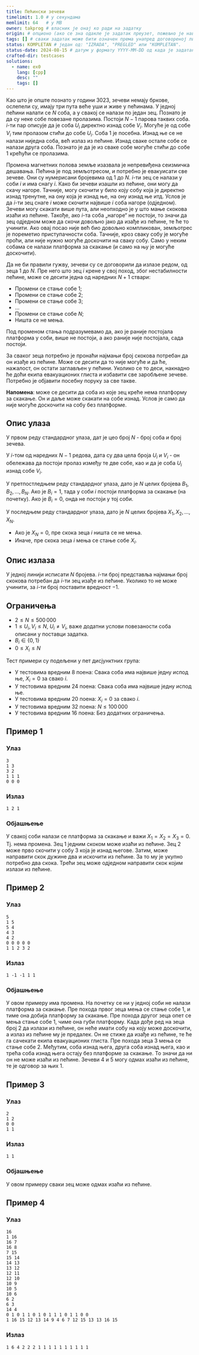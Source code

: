 ```yaml
---
title: Пећински зечеви
timelimit: 1.0 # у секундама
memlimit: 64   # y MB
owner: takprog # власник је онај ко ради на задатку
origin: # опционо (ако се зна одакле је задатак преузет, пожељно је навести извор)
tags: [] # сваки задатак може бити означен према унапред договореној листи ознака
status: KOMPLETAN # један од: "IZRADA", "PREGLED" или "KOMPLETAN".
status-date: 2024-08-15 # датум у формату YYYY-MM-DD од када је задатак у наведеном статусу
crafted-dir: testcases
solutions:
  - name: ex0
    lang: [cpp]
    desc: ""
    tags: []
---
```


Као што је опште познато у години $3023$, зечеви немају бркове, ослепели су, имају три пута веће уши и живе у пећинама. У једној пећини налати се $N$ соба, а у свакој се налази по један зец. Познато је да су неке собе повезане пролазима. Постоји $N-1$ парова таквих соба. $i$-ти пар описује да је соба $U_i$ директно изнад собе $V_i$. Могуће је од собе $V_i$ тим пролазом стићи до собе $U_i$. Соба $1$ је посебна. Изнад ње се не налази ниједна соба, већ излаз из пећине. Изнад сваке остале собе се налази друга соба. Познато је да је из сваке собе могуће стићи до собе $1$ крећући се пролазима.

Промена магнетних полова земље изазвала је непревиђена сеизмичка дешавања. Пећина је под земљотресом, и потребно је евакуисати све зечеве. Они су нумерисани бројевима од $1$ до $N$. $i$-ти зец се налази у соби $i$ и има снагу $i$. Како би зечеви изашли из пећине, они могу да скачу нагоре. Тачније, могу скочити у било коју собу која је директно изнад тренутне, на ону која је изнад ње, на ону изнад ње итд. Услов је да $i$-ти зец снаге $i$ може скочити највише $i$ соба нагоре (одједном). Зечеви могу скакати више пута, али неопходно је у што мање скокова изаћи из пећине. Такође, ако $i$-та соба „нагоре“ не постоји, то значи да зец одједном може да скочи довољно јако да изађе из пећине, те ће то учинити. Ако овај посао није већ био довољно компликован, земљотрес је пореметио приступачности соба. Тачније, кроз сваку собу је могуће проћи, али није нужно могуће доскочити на сваку собу. Само у неким собама се налази платформа за скакање (и само на њу је могуће доскочити).

Да не би правили гужву, зечеви су се договорили да излазе редом, од зеца $1$ до $N$. Пре него што зец $i$ крене у свој поход, због нестабилности пећине, може се десити једна од наредних $N+1$ ствари:

* Промени се стање собе $1$;
* Промени се стање собе $2$;
* Промени се стање собе $3$;
* $\ldots$
* Промени се стање собе $N$;
* Ништа се не мења.

Под променом стања подразумевамо да, ако је раније постојала платформа у соби, више не постоји, а ако раније није постојала, сада постоји.

За сваког зеца потребно је пронаћи најмањи број скокова потребан да он изађе из пећине. Може се десити да то није могуће и да ће, нажалост, он остати заглављен у пећини. Уколико се то деси, накнадно ће доћи екипа евакуационих глиста и избавити све заробљене зечеве. Потребно је објавити посебну поруку за све такве.

**Напомена**: може се десити да соба из које зец креће нема платформу за скакање. Он и даље може скакати на собе изнад. Услов је само да није могуће доскочити на собу без платформе.

## Опис улаза
У првом реду стандардног улаза, дат је цео број $N$ - број соба и број зечева.

У $i$-том од наредних $N-1$ редова, дата су два цела броја $U_i$ и $V_i$ - он обележава да постоји пролаз између те две собе, као и да је соба $U_i$ изнад собе $V_i$.

У претпостледњем реду стандардног улаза, дато је $N$ целих бројева $B_1, B_2, \ldots, B_N$. Ако је $B_i=1$, тада у соби $i$ постоји платформа за скакање (на почетку). Ако је $B_i=0$, онда не постоји у тој соби.

У последњем реду стандардног улаза, дато је $N$ целих бројева $X_1,X_2,\ldots, X_N$.
* Ако је $X_N = 0$, пре скока зеца $i$ ништа се не мења.
* Иначе, пре скока зеца $i$ мења се стање собе $X_i$.

## Опис излаза
У једној линији исписати $N$ бројева. $i$-ти број представља најмањи број скокова потребан да $i$-ти зец изађе из пећине. Уколико то не може учинити, за $i$-ти број поставити вредност $-1$.

## Ограничења
- $2 \leq N \leq 500\,000$
- $1 \leq U_i,V_i \leq N$, $U_i \neq V_i$, важе додатни услови повезаности соба описани у поставци задатка.
- $B_i \in \{ 0,1 \}$
- $0 \leq X_i \leq N$

Тест примери су подељени у пет дисјунктних група:
- У тестовима вредним 8 поена: Свака соба има највише једну испод ње, $X_i = 0$ за свако $i$.
- У тестовима вредним 24 поена: Свака соба има највише једну испод ње.
- У тестовима вредним 20 поена: $X_i = 0$ за свако $i$.
- У тестовима вредним 32 поена: $N \leq 100\,000$
- У тестовима вредним 16 поена: Без додатних ограничења.

## Пример 1
### Улаз
```
3
1 3
3 2
1 1 1
0 0 0
```

### Излаз
```
1 2 1
```

### Објашњење
У свакој соби налази се платформа за скакање и важи $X_1 = X_2 = X_3 = 0$. Тј. нема промена. Зец $1$ једним скоком може изаћи из пећине. Зец $2$ може прво скочити у собу $3$ која је изнад његове. Затим, може направити скок дужине два и искочити из пећине. За то му је укупно потребно два скока. Трећи зец може одједном направити скок којим излази из пећине.

## Пример 2
### Улаз
```
5
1 5
5 4
4 3
4 2
0 0 0 0 0
1 1 2 3 2
```

### Излаз
```
1 -1 -1 1 1 
```

### Објашњење
У овом примеру има промена. На почетку се ни у једној соби не налази платформа за скакање. Пре похода првог зеца мења се стање собе $1$, и тиме она добија платформу за скакање. Пре похода другог зеца опет се мења стање собе $1$, чиме она губи платформу. Када дође ред на зеца број $2$ да излази из пећине, он неће имати собу на коју може доскочити, а излаз из пећине му је предалек. Он не стиже да изађе из пећине, те ће га сачекати екипа евакуационих глиста. Пре похода зеца $3$ мења се стање собе $2$. Међутим, соба изнад њега, друга соба изнад њега, као и трећа соба изнад њега остају без платформе за скакање. То значи да ни он не може изаћи из пећине. Зечеви $4$ и $5$ могу одмах изаћи из пећине, те је одговор за њих $1$.

## Пример 3
### Улаз
```
2
1 2
0 0
1 1
```

### Излаз
```
1 1 
```

### Објашњење
У овом примеру сваки зец може одмах изаћи из пећине.

## Пример 4
### Улаз
```
16
1 16
16 7
16 8
7 15
15 14
14 13
13 12
12 11
12 10
10 9
10 5
10 6
6 2
6 3
14 4
0 1 0 1 1 0 1 0 1 1 1 0 1 1 0 0
1 16 15 12 13 14 9 4 6 7 12 15 13 13 16 15
```

### Излаз
```
1 6 4 2 2 2 1 1 1 1 1 1 1 1 1 1
```
